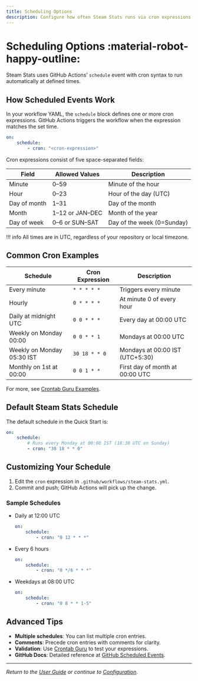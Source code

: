 ```yaml
---
title: Scheduling Options
description: Configure how often Steam Stats runs via cron expressions
---
```


# Scheduling Options :material-robot-happy-outline:

Steam Stats uses GitHub Actions’ `schedule` event with cron syntax to run automatically at defined times.

## How Scheduled Events Work

In your workflow YAML, the `schedule` block defines one or more cron expressions. GitHub Actions triggers the workflow when the expression matches the set time.

```yml
on:
    schedule:
        - cron: "<cron-expression>"
```

Cron expressions consist of five space-separated fields:

| Field         | Allowed Values       | Description                |
|---------------|----------------------|----------------------------|
| Minute        | 0–59                 | Minute of the hour         |
| Hour          | 0–23                 | Hour of the day (UTC)      |
| Day of month  | 1–31                 | Day of the month           |
| Month         | 1–12 or JAN–DEC      | Month of the year          |
| Day of week   | 0–6 or SUN–SAT       | Day of the week (0=Sunday) |

!!! info
    All times are in UTC, regardless of your repository or local timezone.

## Common Cron Examples

| Schedule                   | Cron Expression     | Description                         |
|----------------------------|---------------------|-------------------------------------|
| Every minute               | `* * * * *`         | Triggers every minute               |
| Hourly                     | `0 * * * *`         | At minute 0 of every hour           |
| Daily at midnight UTC      | `0 0 * * *`         | Every day at 00:00 UTC              |
| Weekly on Monday 00:00     | `0 0 * * 1`         | Mondays at 00:00 UTC                |
| Weekly on Monday 05:30 IST | `30 18 * * 0`       | Mondays at 00:00 IST (UTC+5:30)     |
| Monthly on 1st at 00:00    | `0 0 1 * *`         | First day of month at 00:00 UTC     |

For more, see [Crontab Guru Examples](https://crontab.guru/examples.html).

## Default Steam Stats Schedule

The default schedule in the Quick Start is:
```yml
on:
    schedule:
        # Runs every Monday at 00:00 IST (18:30 UTC on Sunday)
        - cron: "30 18 * * 0"
```

## Customizing Your Schedule

1. Edit the `cron` expression in `.github/workflows/steam-stats.yml`.
2. Commit and push; GitHub Actions will pick up the change.

### Sample Schedules

- Daily at 12:00 UTC
    ```yml
    on:
        schedule:
            - cron: "0 12 * * *"
    ```

- Every 6 hours
    ```yml
    on:
        schedule:
            - cron: "0 */6 * * *"
    ```

- Weekdays at 08:00 UTC
    ```yml
    on:
        schedule:
            - cron: "0 8 * * 1-5"
    ```

## Advanced Tips

- **Multiple schedules**: You can list multiple cron entries.
- **Comments**: Precede cron entries with comments for clarity.
- **Validation**: Use [Crontab Guru](https://crontab.guru) to test your expressions.
- **GitHub Docs**: Detailed reference at [GitHub Scheduled Events](https://docs.github.com/en/actions/reference/workflows-and-actions/events-that-trigger-workflows#schedule).

---

*Return to the [User Guide](index.md) or continue to [Configuration](config.md).*
